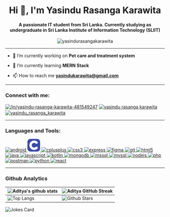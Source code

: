 <h1 align="center">Hi 👋, I'm Yasindu Rasanga Karawita</h1>
<h4 align="center">A passionate IT student from Sri Lanka. Currently studying as undergraduate in Sri Lanka Institute of Information Technology (SLIIT)</h4>

<p align="center"> <img src="https://komarev.com/ghpvc/?username=yasindurasangakarawita&label=Profile%20views&color=0e75b6&style=flat" alt="yasindurasangakarawita" /> </p>

---

- 🔭 I’m currently working on **Pet care and treatment system**

- 🌱 I’m currently learning **MERN Stack**

- 📫 How to reach me **yasindukarawita@gmail.com**

---

<h3 align="left">Connect with me:</h3>
<p align="left">
<a href="https://linkedin.com/in//in/yasindu-rasanga-karawita-481549247" target="blank"><img align="center" src="https://github.com/Scar1109/skill-icons/blob/main/icons/LinkedIn.svg" alt="/in/yasindu-rasanga-karawita-481549247" height="40" width="40" /></a>
<a href="https://fb.com/yasindu rasanga karawita" target="blank"><img align="center" src="https://raw.githubusercontent.com/rahuldkjain/github-profile-readme-generator/master/src/images/icons/Social/facebook.svg" alt="yasindu rasanga karawita" height="40" width="40" /></a>
<a href="https://instagram.com/yasindu_rasanga_karawita" target="blank"><img align="center" src="https://github.com/Scar1109/skill-icons/blob/main/icons/Instagram.svg" alt="yasindu_rasanga_karawita" height="40" width="40" /></a>
</p>

---

<h3 align="left">Languages and Tools:</h3>
<p align="left"> <a href="https://developer.android.com" target="_blank" rel="noreferrer"> <img src="https://github.com/Scar1109/skill-icons/blob/main/icons/AndroidStudio-Light.svg" alt="android" width="40" height="40"/> </a> <a href="https://www.cprogramming.com/" target="_blank" rel="noreferrer"> <img src="https://github.com/tandpfun/skill-icons/blob/main/icons/C.svg" alt="c" width="40" height="40"/> </a> <a href="https://www.w3schools.com/cpp/" target="_blank" rel="noreferrer"> <img src="https://github.com/Scar1109/skill-icons/blob/main/icons/CPP.svg" alt="cplusplus" width="40" height="40"/> </a> <a href="https://www.w3schools.com/css/" target="_blank" rel="noreferrer"> <img src="https://github.com/Scar1109/skill-icons/blob/main/icons/CSS.svg" alt="css3" width="40" height="40"/> </a> <a href="https://expressjs.com" target="_blank" rel="noreferrer"> <img src="https://github.com/Scar1109/skill-icons/blob/main/icons/ExpressJS-Dark.svg" alt="express" width="40" height="40"/> </a> <a href="https://www.figma.com/" target="_blank" rel="noreferrer"> <img src="https://github.com/Scar1109/skill-icons/blob/main/icons/Figma-Dark.svg" alt="figma" width="40" height="40"/> </a> <a href="https://git-scm.com/" target="_blank" rel="noreferrer"> <img src="https://github.com/Scar1109/skill-icons/blob/main/icons/Git.svg" alt="git" width="40" height="40"/> </a> <a href="https://www.w3.org/html/" target="_blank" rel="noreferrer"> <img src="https://github.com/Scar1109/skill-icons/blob/main/icons/HTML.svg" alt="html5" width="40" height="40"/> </a> <a href="https://www.java.com" target="_blank" rel="noreferrer"> <img src="https://github.com/Scar1109/skill-icons/blob/main/icons/Java-Light.svg" alt="java" width="40" height="40"/> </a> <a href="https://developer.mozilla.org/en-US/docs/Web/JavaScript" target="_blank" rel="noreferrer"> <img src="https://github.com/Scar1109/skill-icons/blob/main/icons/JavaScript.svg" alt="javascript" width="40" height="40"/> </a> <a href="https://kotlinlang.org" target="_blank" rel="noreferrer"> <img src="https://github.com/Scar1109/skill-icons/blob/main/icons/Kotlin-Light.svg" alt="kotlin" width="40" height="40"/> </a> <a href="https://www.mongodb.com/" target="_blank" rel="noreferrer"> <img src="https://github.com/Scar1109/skill-icons/blob/main/icons/MongoDB.svg" alt="mongodb" width="40" height="40"/> </a> <a href="https://www.microsoft.com/en-us/sql-server" target="_blank" rel="noreferrer"> <img src="https://www.svgrepo.com/show/303229/microsoft-sql-server-logo.svg" alt="mssql" width="40" height="40"/> </a> <a href="https://www.mysql.com/" target="_blank" rel="noreferrer"> <img src="https://github.com/Scar1109/skill-icons/blob/main/icons/MySQL-Light.svg" alt="mysql" width="40" height="40"/> </a> <a href="https://nodejs.org" target="_blank" rel="noreferrer"> <img src="https://github.com/Scar1109/skill-icons/blob/main/icons/NodeJS-Dark.svg" alt="nodejs" width="40" height="40"/> </a> <a href="https://www.php.net" target="_blank" rel="noreferrer"> <img src="https://github.com/Scar1109/skill-icons/blob/main/icons/PHP-Dark.svg" alt="php" width="40" height="40"/> </a> <a href="https://postman.com" target="_blank" rel="noreferrer"> <img src="https://github.com/Scar1109/skill-icons/blob/main/icons/Postman.svg" alt="postman" width="40" height="40"/> </a> <a href="https://www.python.org" target="_blank" rel="noreferrer"> <img src="https://github.com/Scar1109/skill-icons/blob/main/icons/Python-Dark.svg" alt="python" width="40" height="40"/> </a> <a href="https://reactjs.org/" target="_blank" rel="noreferrer"> <img src="https://github.com/Scar1109/skill-icons/blob/main/icons/React-Dark.svg" alt="react" width="40" height="40"/> </a> </p>

---

<h3>Github Analytics</h3>

| ![Aditya's github stats](https://github-readme-stats.vercel.app/api?username=YasinduRasangaKarawita&show_icons=true&theme=tokyonight) | ![Aditya GitHub Streak](https://github-readme-streak-stats.herokuapp.com/?user=YasinduRasangaKarawita&theme=tokyonight) |
| --- | --- |
| ![Top Langs](https://github-readme-stats.vercel.app/api/top-langs/?username=YasinduRasangaKarawita&theme=tokyonight) | ![Github Stars](https://github-readme-stats.vercel.app/api?username=YasinduRasangaKarawita&show_icons=true&locale=en&count_private=true&hide_rank=true&custom_title=My%20GitHub%20Stats&disable_animations=true&theme=tokyonight) |

![Jokes Card](https://readme-jokes.vercel.app/api?theme=tokyonight)
